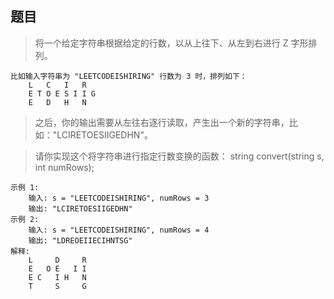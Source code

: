 ## 题目
> 将一个给定字符串根据给定的行数，以从上往下、从左到右进行 Z 字形排列。
```
比如输入字符串为 "LEETCODEISHIRING" 行数为 3 时，排列如下：
    L   C   I   R
    E T O E S I I G
    E   D   H   N
```
> 之后，你的输出需要从左往右逐行读取，产生出一个新的字符串，比如："LCIRETOESIIGEDHN"。

> 请你实现这个将字符串进行指定行数变换的函数：
string convert(string s, int numRows);
```
示例 1:
    输入: s = "LEETCODEISHIRING", numRows = 3
    输出: "LCIRETOESIIGEDHN"
示例 2:
    输入: s = "LEETCODEISHIRING", numRows = 4
    输出: "LDREOEIIECIHNTSG"
解释:
    L     D     R
    E   O E   I I
    E C   I H   N
    T     S     G
```
